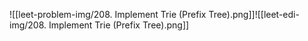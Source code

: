 ![[leet-problem-img/208. Implement Trie (Prefix Tree).png]]![[leet-edi-img/208. Implement Trie (Prefix Tree).png]]